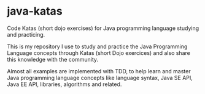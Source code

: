 # java-katas

Code Katas (short dojo exercises) for Java programming language studying and practicing.

This is my repository I use to study and practice the Java Programming Language concepts through Katas (short Dojo exercices)
and also share this knowledge with the community.

Almost all examples are implemented with TDD, to help learn and master Java programming language concepts like
language syntax, Java SE API, Java EE API, libraries, algorithms and related.
